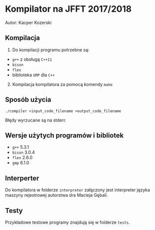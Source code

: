 # Kompilator na JFFT 2017/2018
Autor: Kacper Kozerski

## Kompilacja
1) Do kompilacji programu potrzebne są:
 - `g++` z obsługą `C++11`
 - `bison`
 - `flex`
 - biblioteka `GMP` dla `C++`
2) Kompilacja kompilatora za pomocą komendy `make`

## Sposób użycia
    ./compiler <input_code_filename >output_code_filename
Błędy wyrzucane są na stderr.

## Wersje użytych programów i bibliotek
 - `g++` 5.3.1
 - `bison` 3.0.4
 - `flex` 2.6.0
 - `gmp` 6.1.0

## Interperter
Do kompilatora w folderze `interpreter` załączony jest interpreter
języka maszyny rejestrowej autorstwa dra Macieja Gębali.

## Testy
Przykładowe testowe programy znajdują się w folderze `tests`.

